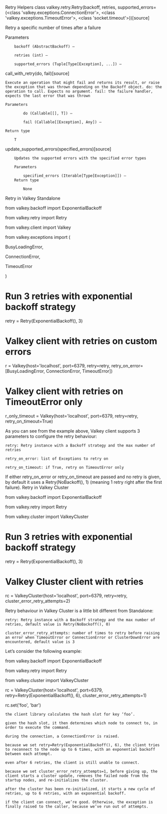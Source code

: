 Retry Helpers
class valkey.retry.Retry(backoff, retries, supported_errors=(<class 'valkey.exceptions.ConnectionError'>, <class 'valkey.exceptions.TimeoutError'>, <class 'socket.timeout'>))[source]

Retry a specific number of times after a failure

Parameters

        backoff (AbstractBackoff) –

        retries (int) –

        supported_errors (Tuple[Type[Exception], ...]) –

call_with_retry(do, fail)[source]

    Execute an operation that might fail and returns its result, or raise the exception that was thrown depending on the Backoff object. do: the operation to call. Expects no argument. fail: the failure handler, expects the last error that was thrown

    Parameters

            do (Callable[[], T]) –

            fail (Callable[[Exception], Any]) –

    Return type

        T

update_supported_errors(specified_errors)[source]

        Updates the supported errors with the specified error types

        Parameters

            specified_errors (Iterable[Type[Exception]]) –
        Return type

            None

Retry in Valkey Standalone

from valkey.backoff import ExponentialBackoff

from valkey.retry import Retry

from valkey.client import Valkey

from valkey.exceptions import (

   BusyLoadingError,

   ConnectionError,

   TimeoutError

)


# Run 3 retries with exponential backoff strategy

retry = Retry(ExponentialBackoff(), 3)

# Valkey client with retries on custom errors

r = Valkey(host='localhost', port=6379, retry=retry, retry_on_error=[BusyLoadingError, ConnectionError, TimeoutError])

# Valkey client with retries on TimeoutError only

r_only_timeout = Valkey(host='localhost', port=6379, retry=retry, retry_on_timeout=True)

As you can see from the example above, Valkey client supports 3 parameters to configure the retry behaviour:

    retry: Retry instance with a Backoff strategy and the max number of retries

    retry_on_error: list of Exceptions to retry on

    retry_on_timeout: if True, retry on TimeoutError only

If either retry_on_error or retry_on_timeout are passed and no retry is given, by default it uses a Retry(NoBackoff(), 1) (meaning 1 retry right after the first failure).
Retry in Valkey Cluster

from valkey.backoff import ExponentialBackoff

from valkey.retry import Retry

from valkey.cluster import ValkeyCluster


# Run 3 retries with exponential backoff strategy

retry = Retry(ExponentialBackoff(), 3)

# Valkey Cluster client with retries

rc = ValkeyCluster(host='localhost', port=6379, retry=retry, cluster_error_retry_attempts=2)

Retry behaviour in Valkey Cluster is a little bit different from Standalone:

    retry: Retry instance with a Backoff strategy and the max number of retries, default value is Retry(NoBackoff(), 0)

    cluster_error_retry_attempts: number of times to retry before raising an error when TimeoutError or ConnectionError or ClusterDownError are encountered, default value is 3

Let’s consider the following example:

from valkey.backoff import ExponentialBackoff

from valkey.retry import Retry

from valkey.cluster import ValkeyCluster


rc = ValkeyCluster(host='localhost', port=6379, retry=Retry(ExponentialBackoff(), 6), cluster_error_retry_attempts=1)

rc.set('foo', 'bar')

    the client library calculates the hash slot for key ‘foo’.

    given the hash slot, it then determines which node to connect to, in order to execute the command.

    during the connection, a ConnectionError is raised.

    because we set retry=Retry(ExponentialBackoff(), 6), the client tries to reconnect to the node up to 6 times, with an exponential backoff between each attempt.

    even after 6 retries, the client is still unable to connect.

    because we set cluster_error_retry_attempts=1, before giving up, the client starts a cluster update, removes the failed node from the startup nodes, and re-initializes the cluster.

    after the cluster has been re-initialized, it starts a new cycle of retries, up to 6 retries, with an exponential backoff.

    if the client can connect, we’re good. Otherwise, the exception is finally raised to the caller, because we’ve run out of attempts.
